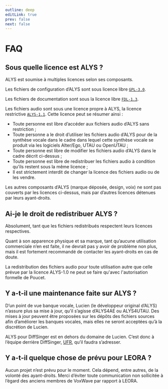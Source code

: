 ```yaml
---
outline: deep
editLink: true
prev: false
next: false
---
```


# FAQ

## Sous quelle licence est ALYS ?

ALYS est soumise à multiples licences selon ses composants.

Les fichiers de configuration d’ALYS sont sous licence libre
[`GPL-3.0`](https://www.gnu.org/licenses/gpl-3.0.fr.html).

Les fichiers de documentation sont sous la licence libre
[`FDL-1.3`](https://www.gnu.org/licenses/fdl-1.3.fr.html).

Les fichiers audio sont sous une licence propre à ALYS, la licence
restrictive [`ALYS-1.1`](/ALYS-1.1.md). Cette licence peut se résumer
ainsi :
- Toute personne est libre d’accéder aux fichiers audio d’ALYS sans
  restriction ;
- Toute personne a le droit d’utiliser les fichiers audio d’ALYS pour
  de la synthèse vocale dans le cadre dans lequel cette synthèse
  vocale se produit via les logiciels Alter/Ego, UTAU ou OpenUTAU ;
- Toute personne est libre de modifier les fichiers audio d’ALYS dans
  le cadre décrit ci-dessus ;
- Toute personne est libre de redistribuer les fichiers audio à
  condition qu’ils restent sous la même licence ;
- Il est strictement interdit de changer la licence des fichiers audio
  ou de les vendre.

Les autres composants d’ALYS (marque déposée, design, voix) ne sont
pas couverts par les licences ci-dessus, mais par d’autres licences
détenues par leurs ayant-droits.

## Ai-je le droit de redistribuer ALYS ?
Absolument, tant que les fichiers redistribués respectent leurs
licences respectives.

Quant à son apparence physique et sa marque, tant qu’aucune
utilisation commerciale n’en est faite, il ne devrait pas y avoir de
problème non plus, mais il est fortement recommandé de contacter les
ayant-droits en cas de doute.

La redistribution des fichiers audio pour toute utilisation autre que
celle prévue par la licence ALYS-1.0 ne peut se faire qu'avec
l'autorisation formelle de Poucet.

## Y a-t-il une maintenance faite sur ALYS ?

D’un point de vue banque vocale, Lucien (le développeur original
d’ALYS) n’assure plus sa mise à jour, qu’il s’agisse d’ALYS4AE ou
ALYS4UTAU. Des mises à jour peuvent être proposées sur les dépôts des
fichiers sources afin d’améliorer les banques vocales, mais elles ne
seront acceptées qu’à la discrétion de Lucien.

ALYS pour DiffSinger est en dehors du domaine de Lucien. C’est donc à
l’équipe derrière DiffSinger, [UFR](https://utaufrance.com/), qu’il
faudra s’adresser.

## Y a-t-il quelque chose de prévu pour LEORA ?

Aucun projet n’est prévu pour le moment. Cela dépend, entre autres, de
la volonté des ayant-droits. Merci d’éviter toute communication non
sollicitée à l’égard des anciens membres de VoxWave par rapport à
LEORA.
